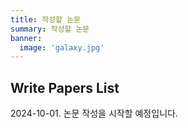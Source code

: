 ```yaml
---
title: 작성할 논문
summary: 작성할 논문
banner:
  image: 'galaxy.jpg'
---
```

## Write Papers List

2024-10-01. 논문 작성을 시작할 예정입니다.


